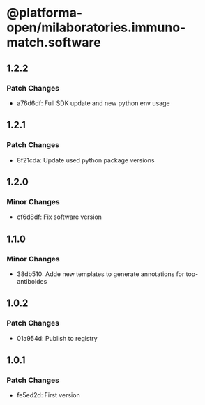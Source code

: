# @platforma-open/milaboratories.immuno-match.software

## 1.2.2

### Patch Changes

- a76d6df: Full SDK update and new python env usage

## 1.2.1

### Patch Changes

- 8f21cda: Update used python package versions

## 1.2.0

### Minor Changes

- cf6d8df: Fix software version

## 1.1.0

### Minor Changes

- 38db510: Adde new templates to generate annotations for top-antiboides

## 1.0.2

### Patch Changes

- 01a954d: Publish to registry

## 1.0.1

### Patch Changes

- fe5ed2d: First version
